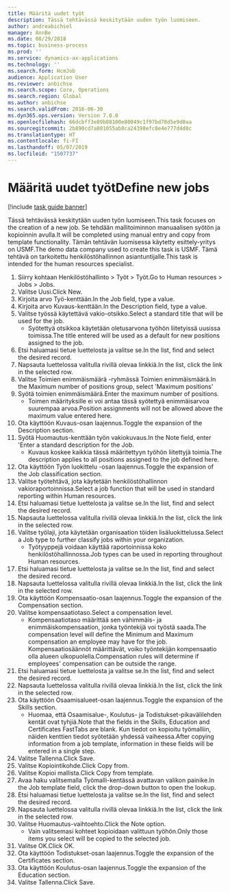 ```yaml
---
title: Määritä uudet työt
description: Tässä tehtävässä keskitytään uuden työn luomiseen.
author: andreabichsel
manager: AnnBe
ms.date: 08/29/2018
ms.topic: business-process
ms.prod: ''
ms.service: dynamics-ax-applications
ms.technology: ''
ms.search.form: HcmJob
audience: Application User
ms.reviewer: anbichse
ms.search.scope: Core, Operations
ms.search.region: Global
ms.author: anbichse
ms.search.validFrom: 2016-06-30
ms.dyn365.ops.version: Version 7.0.0
ms.openlocfilehash: 66dcbff3e89b88100e80049c1f97bd78d5e9d0aa
ms.sourcegitcommit: 2b890cd7a801055ab0ca24398efc8e4e777d4d8c
ms.translationtype: HT
ms.contentlocale: fi-FI
ms.lasthandoff: 05/07/2019
ms.locfileid: "1507737"
---
```

# <a name="define-new-jobs"></a><span data-ttu-id="91eb5-103">Määritä uudet työt</span><span class="sxs-lookup"><span data-stu-id="91eb5-103">Define new jobs</span></span>

[!include [task guide banner](../../includes/task-guide-banner.md)]

<span data-ttu-id="91eb5-104">Tässä tehtävässä keskitytään uuden työn luomiseen.</span><span class="sxs-lookup"><span data-stu-id="91eb5-104">This task focuses on the creation of a new job.</span></span> <span data-ttu-id="91eb5-105">Se tehdään mallitoiminnon manuaalisen syötön ja kopioinnin avulla.</span><span class="sxs-lookup"><span data-stu-id="91eb5-105">It will be completed using manual entry and copy from template functionality.</span></span> <span data-ttu-id="91eb5-106">Tämän tehtävän luomisessa käytetty esittely-yritys on USMF.</span><span class="sxs-lookup"><span data-stu-id="91eb5-106">The demo data company used to create this task is USMF.</span></span> <span data-ttu-id="91eb5-107">Tämä tehtävä on tarkoitettu henkilöstöhallinnon asiantuntijalle.</span><span class="sxs-lookup"><span data-stu-id="91eb5-107">This task is intended for the human resources specialist.</span></span>

1. <span data-ttu-id="91eb5-108">Siirry kohtaan Henkilöstöhallinto > Työt > Työt.</span><span class="sxs-lookup"><span data-stu-id="91eb5-108">Go to Human resources > Jobs > Jobs.</span></span>
2. <span data-ttu-id="91eb5-109">Valitse Uusi.</span><span class="sxs-lookup"><span data-stu-id="91eb5-109">Click New.</span></span>
3. <span data-ttu-id="91eb5-110">Kirjoita arvo Työ-kenttään.</span><span class="sxs-lookup"><span data-stu-id="91eb5-110">In the Job field, type a value.</span></span>
4. <span data-ttu-id="91eb5-111">Kirjoita arvo Kuvaus-kenttään.</span><span class="sxs-lookup"><span data-stu-id="91eb5-111">In the Description field, type a value.</span></span>
5. <span data-ttu-id="91eb5-112">Valitse työssä käytettävä vakio-otsikko.</span><span class="sxs-lookup"><span data-stu-id="91eb5-112">Select a standard title that will be used for the job.</span></span> 
    * <span data-ttu-id="91eb5-113">Syötettyä otsikkoa käytetään oletusarvona työhön liitetyissä uusissa toimissa.</span><span class="sxs-lookup"><span data-stu-id="91eb5-113">The title entered will be used as a default for new positions assigned to the job.</span></span>  
6. <span data-ttu-id="91eb5-114">Etsi haluamasi tietue luettelosta ja valitse se.</span><span class="sxs-lookup"><span data-stu-id="91eb5-114">In the list, find and select the desired record.</span></span>
7. <span data-ttu-id="91eb5-115">Napsauta luettelossa valitulla rivillä olevaa linkkiä.</span><span class="sxs-lookup"><span data-stu-id="91eb5-115">In the list, click the link in the selected row.</span></span>
8. <span data-ttu-id="91eb5-116">Valitse Toimien enimmäismäärä -ryhmässä Toimien enimmäismäärä.</span><span class="sxs-lookup"><span data-stu-id="91eb5-116">In the Maximum number of positions group, select 'Maximum positions'</span></span>
9. <span data-ttu-id="91eb5-117">Syötä toimien enimmäismäärä.</span><span class="sxs-lookup"><span data-stu-id="91eb5-117">Enter the maximum number of positions.</span></span> 
    * <span data-ttu-id="91eb5-118">Toimen määrityksille ei voi antaa tässä syötettyä enimmäisarvoa suurempaa arvoa.</span><span class="sxs-lookup"><span data-stu-id="91eb5-118">Position assignments will not be allowed above the maximum value entered here.</span></span>  
10. <span data-ttu-id="91eb5-119">Ota käyttöön Kuvaus-osan laajennus.</span><span class="sxs-lookup"><span data-stu-id="91eb5-119">Toggle the expansion of the Description section.</span></span>
11. <span data-ttu-id="91eb5-120">Syötä Huomautus-kenttään työn vakiokuvaus.</span><span class="sxs-lookup"><span data-stu-id="91eb5-120">In the Note field, enter 'Enter a standard description for the Job.</span></span>
    * <span data-ttu-id="91eb5-121">Kuvaus koskee kaikkia tässä määritettyyn työhön liitettyjä toimia.</span><span class="sxs-lookup"><span data-stu-id="91eb5-121">The description applies to all positions assigned to the job defined here.</span></span>  
12. <span data-ttu-id="91eb5-122">Ota käyttöön Työn luokittelu -osan laajennus.</span><span class="sxs-lookup"><span data-stu-id="91eb5-122">Toggle the expansion of the Job classification section.</span></span>
13. <span data-ttu-id="91eb5-123">Valitse työtehtävä, jota käytetään henkilöstöhallinnon vakioraportoinnissa.</span><span class="sxs-lookup"><span data-stu-id="91eb5-123">Select a job function that will be used in standard reporting within Human resources.</span></span>
14. <span data-ttu-id="91eb5-124">Etsi haluamasi tietue luettelosta ja valitse se.</span><span class="sxs-lookup"><span data-stu-id="91eb5-124">In the list, find and select the desired record.</span></span>
15. <span data-ttu-id="91eb5-125">Napsauta luettelossa valitulla rivillä olevaa linkkiä.</span><span class="sxs-lookup"><span data-stu-id="91eb5-125">In the list, click the link in the selected row.</span></span>
16. <span data-ttu-id="91eb5-126">Valitse työlaji, jota käytetään organisaation töiden lisäluokittelussa.</span><span class="sxs-lookup"><span data-stu-id="91eb5-126">Select a Job type to further classify jobs within your organization.</span></span> 
    * <span data-ttu-id="91eb5-127">Työtyyppejä voidaan käyttää raportoinnissa koko henkilöstöhallinnossa.</span><span class="sxs-lookup"><span data-stu-id="91eb5-127">Job types can be used in reporting throughout Human resources.</span></span>  
17. <span data-ttu-id="91eb5-128">Etsi haluamasi tietue luettelosta ja valitse se.</span><span class="sxs-lookup"><span data-stu-id="91eb5-128">In the list, find and select the desired record.</span></span>
18. <span data-ttu-id="91eb5-129">Napsauta luettelossa valitulla rivillä olevaa linkkiä.</span><span class="sxs-lookup"><span data-stu-id="91eb5-129">In the list, click the link in the selected row.</span></span>
19. <span data-ttu-id="91eb5-130">Ota käyttöön Kompensaatio-osan laajennus.</span><span class="sxs-lookup"><span data-stu-id="91eb5-130">Toggle the expansion of the Compensation section.</span></span>
20. <span data-ttu-id="91eb5-131">Valitse kompensaatiotaso.</span><span class="sxs-lookup"><span data-stu-id="91eb5-131">Select a compensation level.</span></span>
    * <span data-ttu-id="91eb5-132">Kompensaatiotaso määrittää sen vähimmäis- ja enimmäiskompensaation, jonka työntekijä voi työstä saada.</span><span class="sxs-lookup"><span data-stu-id="91eb5-132">The compensation level will define the Minimum and Maximum compensation an employee may have for the job.</span></span> <span data-ttu-id="91eb5-133">Kompensaatiosäännöt määrittävät, voiko työntekijän kompensaatio olla alueen ulkopuolella.</span><span class="sxs-lookup"><span data-stu-id="91eb5-133">Compensation rules will determine if employees' compensation can be outside the range.</span></span>  
21. <span data-ttu-id="91eb5-134">Etsi haluamasi tietue luettelosta ja valitse se.</span><span class="sxs-lookup"><span data-stu-id="91eb5-134">In the list, find and select the desired record.</span></span>
22. <span data-ttu-id="91eb5-135">Napsauta luettelossa valitulla rivillä olevaa linkkiä.</span><span class="sxs-lookup"><span data-stu-id="91eb5-135">In the list, click the link in the selected row.</span></span>
23. <span data-ttu-id="91eb5-136">Ota käyttöön Osaamisalueet-osan laajennus.</span><span class="sxs-lookup"><span data-stu-id="91eb5-136">Toggle the expansion of the Skills section.</span></span>
    * <span data-ttu-id="91eb5-137">Huomaa, että Osaamisalue-, Koulutus- ja Todistukset-pikavälilehden kentät ovat tyhjiä.</span><span class="sxs-lookup"><span data-stu-id="91eb5-137">Note that the fields in the Skills, Education and Certificates FastTabs are blank.</span></span> <span data-ttu-id="91eb5-138">Kun tiedot on kopioitu työmalliin, näiden kenttien tiedot syötetään yhdessä vaiheessa.</span><span class="sxs-lookup"><span data-stu-id="91eb5-138">After copying information from a job template, information in these fields will be entered in a single step.</span></span>   
24. <span data-ttu-id="91eb5-139">Valitse Tallenna.</span><span class="sxs-lookup"><span data-stu-id="91eb5-139">Click Save.</span></span>
25. <span data-ttu-id="91eb5-140">Valitse Kopiointikohde.</span><span class="sxs-lookup"><span data-stu-id="91eb5-140">Click Copy from.</span></span>
26. <span data-ttu-id="91eb5-141">Valitse Kopioi mallista.</span><span class="sxs-lookup"><span data-stu-id="91eb5-141">Click Copy from template.</span></span>
27. <span data-ttu-id="91eb5-142">Avaa haku valitsemalla Työmalli-kentässä avattavan valikon painike.</span><span class="sxs-lookup"><span data-stu-id="91eb5-142">In the Job template field, click the drop-down button to open the lookup.</span></span>
28. <span data-ttu-id="91eb5-143">Etsi haluamasi tietue luettelosta ja valitse se.</span><span class="sxs-lookup"><span data-stu-id="91eb5-143">In the list, find and select the desired record.</span></span>
29. <span data-ttu-id="91eb5-144">Napsauta luettelossa valitulla rivillä olevaa linkkiä.</span><span class="sxs-lookup"><span data-stu-id="91eb5-144">In the list, click the link in the selected row.</span></span>
30. <span data-ttu-id="91eb5-145">Valitse Huomautus-vaihtoehto.</span><span class="sxs-lookup"><span data-stu-id="91eb5-145">Click the Note option.</span></span>
    * <span data-ttu-id="91eb5-146">Vain valitsemasi kohteet kopioidaan valittuun työhön.</span><span class="sxs-lookup"><span data-stu-id="91eb5-146">Only those items you select will be copied to the selected job.</span></span>    
31. <span data-ttu-id="91eb5-147">Valitse OK.</span><span class="sxs-lookup"><span data-stu-id="91eb5-147">Click OK.</span></span>
32. <span data-ttu-id="91eb5-148">Ota käyttöön Todistukset-osan laajennus.</span><span class="sxs-lookup"><span data-stu-id="91eb5-148">Toggle the expansion of the Certificates section.</span></span>
33. <span data-ttu-id="91eb5-149">Ota käyttöön Koulutus-osan laajennus.</span><span class="sxs-lookup"><span data-stu-id="91eb5-149">Toggle the expansion of the Education section.</span></span>
34. <span data-ttu-id="91eb5-150">Valitse Tallenna.</span><span class="sxs-lookup"><span data-stu-id="91eb5-150">Click Save.</span></span>

